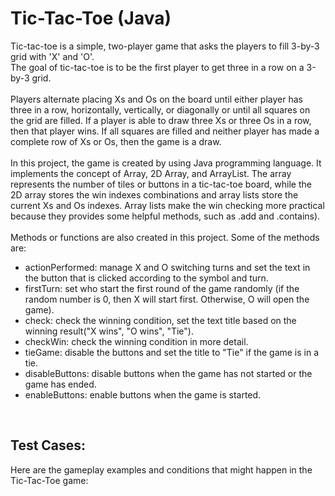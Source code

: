 # Tic-Tac-Toe (Java)

<div>
Tic-tac-toe is a simple, two-player game that asks the players to fill 3-by-3 grid with 'X' and 'O'.
</div>
<div>
The goal of tic-tac-toe is to be the first player to get three in a row on a 3-by-3 grid.
</div>
<br/>
<div>
Players alternate placing Xs and Os on the board until either player has three in a row, horizontally, vertically, or diagonally or until all squares on the grid are filled. If a player is able to draw three Xs or three Os in a row, then that player wins. If all squares are filled and neither player has made a complete row of Xs or Os, then the game is a draw.
</div>
<br/>
<div>
In this project, the game is created by using Java programming language. It implements the concept of Array, 2D Array, and ArrayList. The array represents the number of tiles or buttons in a tic-tac-toe board, while the 2D array stores the win indexes combinations and array lists store the current Xs and Os indexes. Array lists make the win checking more practical because they provides some helpful methods, such as .add and .contains).
</div>
<br />
<div>
Methods or functions are also created in this project. Some of the methods are:
<ul>
<li>actionPerformed: manage X and O switching turns and set the text in the button that is clicked according to the symbol and turn.</li>
<li>firstTurn: set who start the first round of the game randomly (if the random number is 0, then X will start first. Otherwise, O will open the game).</li>
<li>check: check the winning condition, set the text title based on the winning result("X wins", "O wins", "Tie").</li>
<li>checkWin: check the winning condition in more detail.</li>
<li>tieGame: disable the buttons and set the title to "Tie" if the game is in a tie.</li>
<li>disableButtons: disable buttons when the game has not started or the game has ended.</li>
<li>enableButtons: enable buttons when the game is started.</li>
</ul>
</div>
<br />
<div>
<h2>Test Cases:</h2>
Here are the gameplay examples and conditions that might happen in the Tic-Tac-Toe game:

</div>

